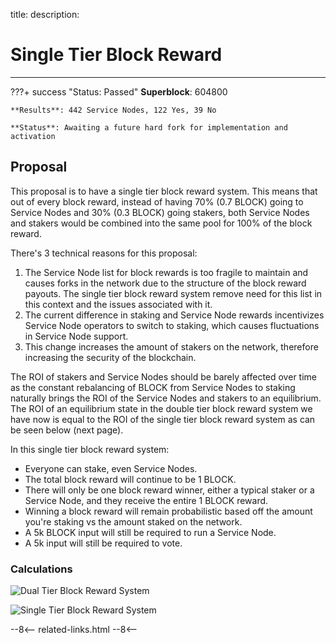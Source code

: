 title: 
description:


# Single Tier Block Reward

---

???+ success "Status: Passed"
    **Superblock**: 604800

    **Results**: 442 Service Nodes, 122 Yes, 39 No

    **Status**: Awaiting a future hard fork for implementation and activation

## Proposal
This proposal is to have a single tier block reward system. This means that out of every block reward, instead of having 70% (0.7 BLOCK) going to Service Nodes and 30% (0.3 BLOCK) going stakers, both Service Nodes and stakers would be combined into the same pool for 100% of the block reward.

There's 3 technical reasons for this proposal:

1. The Service Node list for block rewards is too fragile to maintain and causes forks in the network due to the structure of the block reward payouts. The single tier block reward system remove need for this list in this context and the issues associated with it.
1. The current difference in staking and Service Node rewards incentivizes Service Node operators to switch to staking, which causes fluctuations in Service Node support.
1. This change increases the amount of stakers on the network, therefore increasing the security of the blockchain.

The ROI of stakers and Service Nodes should be barely affected over time as the constant rebalancing of BLOCK from Service Nodes to staking naturally brings the ROI of the Service Nodes and stakers to an equilibrium. The ROI of an equilibrium state in the double tier block reward system we have now is equal to the ROI of the single tier block reward system as can be seen below (next page).

In this single tier block reward system:

* Everyone can stake, even Service Nodes.
* The total block reward will continue to be 1 BLOCK.
* There will only be one block reward winner, either a typical staker or a Service Node, and they receive the entire 1 BLOCK reward.
* Winning a block reward will remain probabilistic based off the amount you're staking vs the amount staked on the network.
* A 5k BLOCK input will still be required to run a Service Node.
* A 5k input will still be required to vote.


### Calculations

![Dual Tier Block Reward System](/img/proposals/dual-tier-block-reward-calcs.png)

![Single Tier Block Reward System](/img/proposals/single-tier-block-reward-calcs.png)








<!-- 
======= Start: Related Links Section =======
- This is the related links section at the bottom of each page.
- It lists the links in the relatedLinks array variable below.
	Example: relatedLinks = [{"name":"Blocknet Website","link":"https://blocknet.co"},{"name":"API Docs","link":"https://api.blocknet.co"}];
- If the array is empty, ie. relatedLinks = [], then the related links section will not be displayed.
related-links.html
- The template and logic for the related links section can be found in docs/snippets/related-links.html
- The base path is defaulted to docs/snippets/, which can be edited in the mkdocs.yml file
- The template and logic is linked with markdown_extensions: pymdownx.snippets
-->
<script type="text/javascript">
var relatedLinks = [];
</script>

--8<--
related-links.html
--8<-- 
<!-- 
======= End: Related Links Section ======= 
-->







